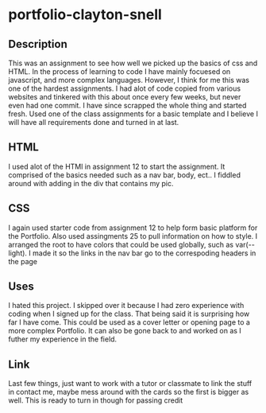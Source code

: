 # portfolio-clayton-snell

## Description
This was an assignment to see how well we picked up the basics of css and HTML. In the process of learning to code I have mainly focuesed on javascript, and more complex languages. However, I think for me this was one of the hardest assignments. I had alot of code copied from various websites and tinkered with this about once every few weeks, but never even had one commit. I have since scrapped the whole thing and started fresh. Used one of the class assignments for a basic template and I believe I will have all requirements done and turned in at last.

## HTML

I used alot of the HTMl in assignment 12 to start the assignment. It comprised of the basics needed such as a nav bar, body, ect.. I fiddled around with adding in the div that contains my pic.


## CSS

I again used starter code from assignment 12 to help form basic platform for the Portfolio. Also used assingments 25 to pull information on how to style. I arranged the root to have colors that could be used globally, such as var(--light). I made it so the links in the nav bar go to the correspoding headers in the page

## Uses
I hated this project. I skipped over it because I had zero experience with coding when I signed up for the class. That being said it is surprising how far I have come. This could be used as a cover letter or opening page to a more complex Portfolio. It can also be gone back to and worked on as I futher my experience in the field.

## Link

Last few things, just want to work with a tutor or classmate to link the stuff in contact me, maybe mess around with the cards so the first is bigger as well. This is ready to turn in though for passing credit